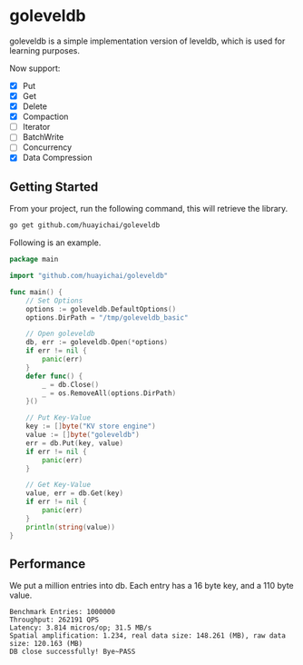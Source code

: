 # goleveldb

goleveldb is a simple implementation version of leveldb, which is used for learning purposes.

Now support: 
- [x] Put
- [x] Get
- [x] Delete
- [x] Compaction
- [ ] Iterator
- [ ] BatchWrite
- [ ] Concurrency
- [x] Data Compression

## Getting Started
From your project, run the following command, this will retrieve the library.
```bash
go get github.com/huayichai/goleveldb
```

Following is an example.
```go
package main

import "github.com/huayichai/goleveldb"

func main() {
	// Set Options
	options := goleveldb.DefaultOptions()
	options.DirPath = "/tmp/goleveldb_basic"

	// Open goleveldb
	db, err := goleveldb.Open(*options)
	if err != nil {
		panic(err)
	}
	defer func() {
		_ = db.Close()
		_ = os.RemoveAll(options.DirPath)
	}()

	// Put Key-Value
	key := []byte("KV store engine")
	value := []byte("goleveldb")
	err = db.Put(key, value)
	if err != nil {
		panic(err)
	}

	// Get Key-Value
	value, err = db.Get(key)
	if err != nil {
		panic(err)
	}
	println(string(value))
}
```


## Performance

We put a million entries into db. Each entry has a 16 byte key, and a 110 byte value. 

```
Benchmark Entries: 1000000
Throughput: 262191 QPS
Latency: 3.814 micros/op; 31.5 MB/s
Spatial amplification: 1.234, real data size: 148.261 (MB), raw data size: 120.163 (MB)
DB close successfully! Bye~PASS
```